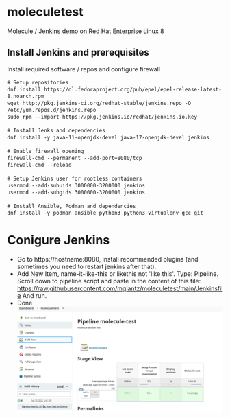 # moleculetest
Molecule / Jenkins demo on Red Hat Enterprise Linux 8

## Install Jenkins and prerequisites

Install required software / repos and configure firewall
```
# Setup repositories
dnf install https://dl.fedoraproject.org/pub/epel/epel-release-latest-8.noarch.rpm
wget http://pkg.jenkins-ci.org/redhat-stable/jenkins.repo -O /etc/yum.repos.d/jenkins.repo
sudo rpm --import https://pkg.jenkins.io/redhat/jenkins.io.key

# Install Jenks and dependencies
dnf install -y java-11-openjdk-devel java-17-openjdk-devel jenkins

# Enable firewall opening
firewall-cmd --permanent --add-port=8080/tcp
firewall-cmd --reload

# Setup Jenkins user for rootless containers
usermod --add-subuids 3000000-3200000 jenkins
usermod --add-subgids 3000000-3200000 jenkins

# Install Ansible, Podman and dependencies
dnf install -y podman ansible python3 python3-virtualenv gcc git
```

# Conigure Jenkins
* Go to https://hostname:8080, install recommended plugins (and sometimes you need to restart jenkins after that).
* Add New Item, name-it-like-this or likethis not 'like this'. Type: Pipeline.  Scroll down to pipeline script and paste in the content of this file: https://raw.githubusercontent.com/mglantz/moleculetest/main/Jenkinsfile And run.
* Done
![Complete pipeline](jenkins-molecule.png)

